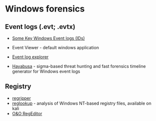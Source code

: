 # Windows forensics

## Event logs (.evt; .evtx)

- [Some Key Windows Event logs (IDs)](https://wiki.sans.blue/#!Tools/WindowsEventLogsTable.md)

- Event Viewer - default windows application
- [Event log explorer](https://eventlogxp.com/)

- [Hayabusa](https://github.com/Yamato-Security/hayabusa) - sigma-based threat hunting and fast forensics timeline generator for Windows event logs

## Registry

- [regripper](https://github.com/keydet89/RegRipper3.0)
- [reglookup](http://projects.sentinelchicken.org/reglookup/) - analysis of Windows NT-based registry files, available on kali
- [O&O RegEditor](https://www.oo-software.com/en/ooregeditor)


